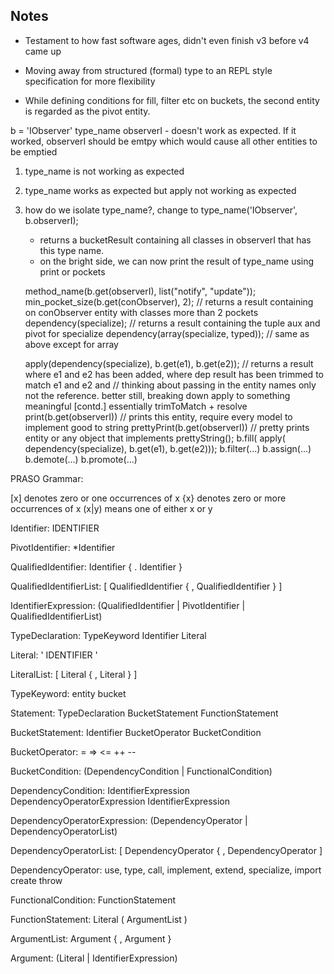 Notes
-----

* Testament to how fast software ages, didn't even finish v3 before v4 came up
* Moving away from structured (formal) type to an REPL style specification for more flexibility


* While defining conditions for fill, filter etc on buckets, the second entity is regarded as the pivot entity.


b = 'IObserver' type_name observerI - doesn't work as expected.
If it worked, observerI should be emtpy which would cause all other entities to be emptied
1. type_name is not working as expected
2. type_name works as expected but apply not working as expected

3. how do we isolate type_name?, change to type_name('IObserver', b.observerI);
     - returns a bucketResult containing all classes in observerI that has this type name.
     - on the bright side, we can now print the result of type_name using print or pockets

     method_name(b.get(observerI), list("notify", "update"));
     min_pocket_size(b.get(conObserver), 2);                    // returns a result containing on conObserver entity with classes more than 2 pockets
     dependency(specialize);                                    // returns a result containing the tuple aux and pivot for specialize
     dependency(array(specialize, typed));                      // same as above except for array

     apply(dependency(specialize), b.get(e1), b.get(e2));       // returns a result where e1 and e2 has been added, where dep result has been trimmed to match e1 and e2 and
     // thinking about passing in the entity names only not the reference. better still, breaking down apply to something meaningful
     [contd.] essentially trimToMatch + resolve
     print(b.get(observerI))                                    // prints this entity, require every model to implement good to string
     prettyPrint(b.get(observerI))                              // pretty prints entity or any object that implements prettyString();
b.fill( apply( dependency(specialize), b.get(e1), b.get(e2)));
b.filter(...)
b.assign(...)
b.demote(...)
b.promote(...)



PRASO Grammar:

[x] denotes zero or one occurrences of x
{x} denotes zero or more occurrences of x
(x|y) means one of either x or y


Identifier:
    IDENTIFIER

PivotIdentifier:
	*Identifier

QualifiedIdentifier:
    Identifier { . Identifier }
    
QualifiedIdentifierList:
    [ QualifiedIdentifier { , QualifiedIdentifier } ]
    
IdentifierExpression:
    (QualifiedIdentifier | PivotIdentifier | QualifiedIdentifierList)
    
TypeDeclaration:
    TypeKeyword Identifier Literal
       
Literal:
    ' IDENTIFIER '
    
LiteralList:
    [ Literal { , Literal } ]
    
TypeKeyword:
    entity
    bucket

Statement:
    TypeDeclaration
    BucketStatement
    FunctionStatement
    
BucketStatement:
    Identifier BucketOperator BucketCondition
    
BucketOperator:
    =
    =>
    <=
    ++
    --
    
BucketCondition:
    (DependencyCondition | FunctionalCondition)
    
DependencyCondition:
    IdentifierExpression DependencyOperatorExpression IdentifierExpression
    
DependencyOperatorExpression:
    (DependencyOperator | DependencyOperatorList)
    
DependencyOperatorList:
    [ DependencyOperator { , DependencyOperator ]   
     
DependencyOperator:
    use,
    type,
    call,
    implement,
    extend,
    specialize,
    import
    create
    throw

FunctionalCondition:
    FunctionStatement
    
FunctionStatement:
    Literal ( ArgumentList )

ArgumentList:
    Argument { , Argument }

Argument:
    (Literal | IdentifierExpression)
